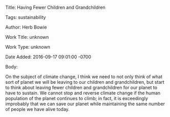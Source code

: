 Title:  Having Fewer Children and Grandchildren

Tags:   sustainability

Author: Herb Bowie

Work Title: unknown

Work Type: unknown

Date Added: 2016-09-17 09:01:00 -0700

Body: 

On the subject of climate change, I think we need to not only think of what sort of planet we will be leaving to our children and grandchildren, but start to think about leaving fewer children and grandchildren for our planet to have to sustain. We cannot stop and reverse climate change if the human population of the planet continues to climb; in fact, it is exceedingly improbably that we can save our planet while maintaining the same number of people we have alive today. 

